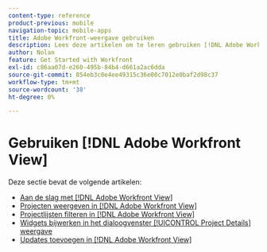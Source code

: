 ```yaml
---
content-type: reference
product-previous: mobile
navigation-topic: mobile-apps
title: Adobe Workfront-weergave gebruiken
description: Lees deze artikelen om te leren gebruiken [!DNL Adobe Workfront] Weergeven.
author: Nolan
feature: Get Started with Workfront
exl-id: c86aa07d-e260-495b-84b4-d661a2ac6dda
source-git-commit: 854eb3c0e4ee49315c36e00c7012e0baf2d98c37
workflow-type: tm+mt
source-wordcount: '38'
ht-degree: 0%

---
```


# Gebruiken [!DNL Adobe Workfront View]

Deze sectie bevat de volgende artikelen:

* [Aan de slag met [!DNL Adobe Workfront View]](../../../workfront-basics/mobile-apps/using-workfront-view/get-started-with-workfront-view.md)
* [Projecten weergeven in [!DNL Adobe Workfront View]](../../../workfront-basics/mobile-apps/using-workfront-view/display-projects-in-wokrfont-view.md)
* [Projectlijsten filteren in [!DNL Adobe Workfront View]](../../../workfront-basics/mobile-apps/using-workfront-view/filter-project-lists-in-workfront-view.md)
* [Widgets bijwerken in het dialoogvenster [!UICONTROL Project Details] weergave](../../../workfront-basics/mobile-apps/using-workfront-view/update-widgets-in-workfront-view.md)
* [Updates toevoegen in [!DNL Adobe Workfront View]](../../../workfront-basics/mobile-apps/using-workfront-view/add-updates-in-workfront-view.md)
